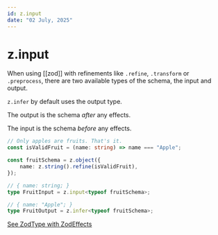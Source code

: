 ```yaml
---
id: z.input
date: "02 July, 2025"
---
```


# z.input

When using [[zod]] with refinements like `.refine`, `.transform` or `.preprocess`,
there are two available types of the schema, the input and output.

`z.infer` by default uses the output type.

The output is the schema _after_ any effects.

The input is the schema _before_ any effects.

```ts
// Only apples are fruits. That's it.
const isValidFruit = (name: string) => name === "Apple";

const fruitSchema = z.object({
    name: z.string().refine(isValidFruit),
});

// { name: string; }
type FruitInput = z.input<typeof fruitSchema>;

// { name: "Apple"; }
type FruitOutput = z.infer<typeof fruitSchema>;
```

[See ZodType with ZodEffects](https://v3.zod.dev/?id=zodtype-with-zodeffects)

